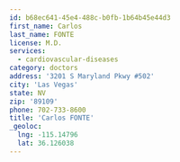 ```yaml
---
id: b68ec641-45e4-488c-b0fb-1b64b45e44d3
first_name: Carlos
last_name: FONTE
license: M.D.
services:
  - cardiovascular-diseases
category: doctors
address: '3201 S Maryland Pkwy #502'
city: 'Las Vegas'
state: NV
zip: '89109'
phone: 702-733-8600
title: 'Carlos FONTE'
_geoloc:
  lng: -115.14796
  lat: 36.126038
---
```

